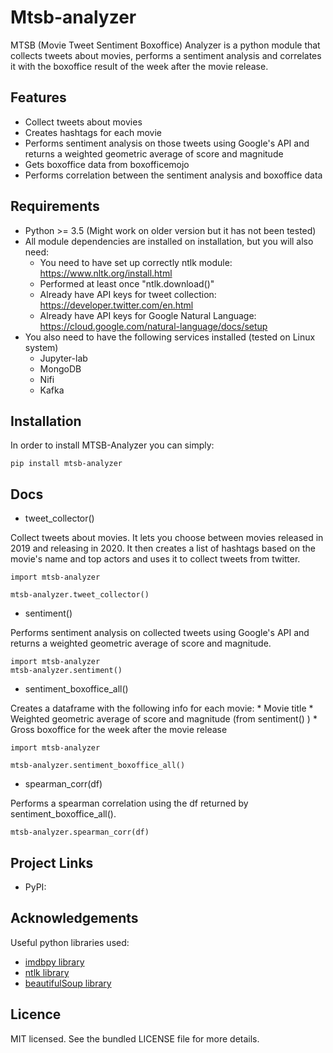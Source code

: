 # Mtsb-analyzer

MTSB (Movie Tweet Sentiment Boxoffice) Analyzer is a python module that collects tweets about movies, performs a sentiment analysis and correlates it with the boxoffice result of the week after the movie release.

## Features

* Collect tweets about movies
* Creates hashtags for each movie
* Performs sentiment analysis on those tweets using Google's API and returns a weighted geometric average of score and magnitude
* Gets boxoffice data from boxofficemojo
* Performs correlation between the sentiment analysis and boxoffice data

## Requirements

* Python >= 3.5 (Might work on older version but it has not been tested)
* All module dependencies are installed on installation, but you will also need:
    * You need to have set up correctly ntlk module: https://www.nltk.org/install.html
    * Performed at least once "ntlk.download()"
    * Already have API keys for tweet collection: https://developer.twitter.com/en.html
    * Already have API keys for Google Natural Language: https://cloud.google.com/natural-language/docs/setup
* You also need to have the following services installed (tested on Linux system)
    * Jupyter-lab
    * MongoDB
    * Nifi
    * Kafka
    
## Installation

In order to install MTSB-Analyzer you can simply:

```
pip install mtsb-analyzer
```

## Docs

* tweet_collector()

Collect tweets about movies. It lets you choose between movies released in 2019 and releasing in 2020. It then creates a list of hashtags based on the movie's name and top actors and uses it to collect tweets from twitter.

```
import mtsb-analyzer

mtsb-analyzer.tweet_collector()
```

* sentiment()

Performs sentiment analysis on collected tweets using Google's API and returns a weighted geometric average of score and magnitude.

```
import mtsb-analyzer
mtsb-analyzer.sentiment()
```

* sentiment_boxoffice_all()

Creates a dataframe with the following info for each movie:
    * Movie title
    * Weighted geometric average of score and magnitude (from sentiment() )
    * Gross boxoffice for the week after the movie release

```
import mtsb-analyzer

mtsb-analyzer.sentiment_boxoffice_all()
```

* spearman_corr(df)

Performs a spearman correlation using the df returned by sentiment_boxoffice_all().

```
mtsb-analyzer.spearman_corr(df)
```

## Project Links

* PyPI: 

## Acknowledgements

Useful python libraries used:
* [imdbpy library](https://github.com/alberanid/imdbpy/ "imdbpy library title")
* [ntlk library](https://github.com/nltk/nltk "ntlk library title")
* [beautifulSoup library](https://pypi.org/project/beautifulsoup4/ "beautifulSoup library title")

## Licence

MIT licensed. See the bundled LICENSE file for more details.
